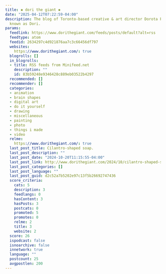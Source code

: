 ```yaml
---
title: ✱ dori the giant ✱
date: "2025-04-12T07:22:59-04:00"
description: The blog of Toronto-based creative & art director Dorota Pankowska, also
  known as Dori.
params:
  feedlink: https://www.dorithegiant.com/feeds/posts/default?alt=rss
  feedtype: atom
  feedid: 2634297c4d921876aa7c3c66456df797
  websites:
    https://www.dorithegiant.com/: true
  blogrolls: []
  in_blogrolls:
  - title: RSS feeds from Minifeed.net
    description: ""
    id: 83b59248e9346428c889eb03522b4297
  recommended: []
  recommender: []
  categories:
  - animation
  - brain shapes
  - digital art
  - do it yourself
  - drawing
  - miscellaneous
  - painting
  - photo
  - things i made
  - video
  relme:
    https://www.dorithegiant.com/: true
  last_post_title: Cilantro-shaped soap.
  last_post_description: ""
  last_post_date: "2024-10-20T11:15:55-04:00"
  last_post_link: http://www.dorithegiant.com/2024/10/cilantro-shaped-soap.html
  last_post_categories: []
  last_post_language: ""
  last_post_guid: d2c52a7b5202e97c13f5b26692747436
  score_criteria:
    cats: 5
    description: 3
    feedlangs: 0
    hasContent: 3
    hasPosts: 3
    postcats: 0
    promoted: 5
    promotes: 0
    relme: 2
    title: 3
    website: 2
  score: 26
  ispodcast: false
  isnoarchive: false
  innetwork: true
  language: ""
  postcount: 25
  avgpostlen: 200
---
```

